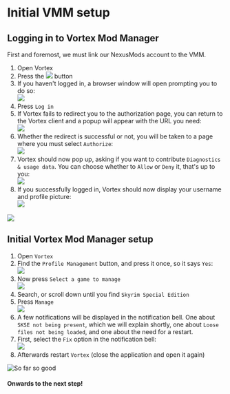 # Initial VMM setup

## Logging in to Vortex Mod Manager

First and foremost, we must link our NexusMods account to the VMM.

1. Open Vortex
2. Press the ![](https://i.imgur.com/9sk7ueb.png) button
3. If you haven't logged in, a browser window will open prompting you to do so:\
   ![](https://i.imgur.com/G6K1ytY.png)
4. Press `Log in`
5. If Vortex fails to redirect you to the authorization page, you can return to the Vortex client and a popup will appear with the URL you need:\
   ![](https://i.imgur.com/NnsbIUf.png)
6. Whether the redirect is successful or not, you will be taken to a page where you must select `Authorize`:\
   ![](https://i.imgur.com/tJCbDgx.png)
7. Vortex should now pop up, asking if you want to contribute `Diagnostics & usage data`. You can choose whether to `Allow` or `Deny` it, that's up to you:\
   ![](https://i.imgur.com/x8MEiuy.png)
8. If you successfully logged in, Vortex should now display your username and profile picture:\
   ![](https://i.imgur.com/na22eVt.png)

![](https://i.imgur.com/SDkHK1u.gif)

## Initial Vortex Mod Manager setup

1. Open `Vortex`
2. Find the `Profile Management` button, and press it once, so it says `Yes`:\
   ![](https://i.imgur.com/6pMdkqS.gif)
3. Now press `Select a game to manage`\
   ![](https://i.imgur.com/pJBC7x7.png)
4. Search, or scroll down until you find `Skyrim Special Edition`
5. Press `Manage`\
   ![](https://i.imgur.com/Sx2IhQT.png)
6. A few notifications will be displayed in the notification bell. One about `SKSE not being present`, which we will explain shortly, one about `Loose files not being loaded`, and one about the need for a restart.
7. First, select the `Fix` option in the notification bell:\
   ![](https://i.imgur.com/cOGqgKz.png)
8. Afterwards restart `Vortex` (close the application and open it again)

![So far so good](https://i.imgur.com/tgAkBP1.gif)

#### Onwards to the next step!
